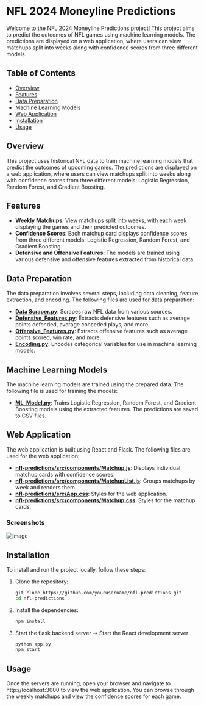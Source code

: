 # NFL 2024 Moneyline Predictions

Welcome to the NFL 2024 Moneyline Predictions project! This project aims to predict the outcomes of NFL games using machine learning models. The predictions are displayed on a web application, where users can view matchups split into weeks along with confidence scores from three different models.

## Table of Contents

- [Overview](#overview)
- [Features](#features)
- [Data Preparation](#data-preparation)
- [Machine Learning Models](#machine-learning-models)
- [Web Application](#web-application)
- [Installation](#installation)
- [Usage](#usage)

## Overview

This project uses historical NFL data to train machine learning models that predict the outcomes of upcoming games. The predictions are displayed on a web application, where users can view matchups split into weeks along with confidence scores from three different models: Logistic Regression, Random Forest, and Gradient Boosting.

## Features

- **Weekly Matchups**: View matchups split into weeks, with each week displaying the games and their predicted outcomes.
- **Confidence Scores**: Each matchup card displays confidence scores from three different models: Logistic Regression, Random Forest, and Gradient Boosting.
- **Defensive and Offensive Features**: The models are trained using various defensive and offensive features extracted from historical data.

## Data Preparation

The data preparation involves several steps, including data cleaning, feature extraction, and encoding. The following files are used for data preparation:

- **[Data Scraper.py](Data%20Scraper.py)**: Scrapes raw NFL data from various sources.
- **[Defensive_Features.py](Defensive_Features.py)**: Extracts defensive features such as average points defended, average conceded plays, and more.
- **[Offensive_Features.py](Offensive_Features.py)**: Extracts offensive features such as average points scored, win rate, and more.
- **[Encoding.py](Encoding.py)**: Encodes categorical variables for use in machine learning models.

## Machine Learning Models

The machine learning models are trained using the prepared data. The following file is used for training the models:

- **[ML_Model.py](ML_Model.py)**: Trains Logistic Regression, Random Forest, and Gradient Boosting models using the extracted features. The predictions are saved to CSV files.

## Web Application

The web application is built using React and Flask. The following files are used for the web application:

- **[nfl-predictions/src/components/Matchup.js](nfl-predictions/src/components/Matchup.js)**: Displays individual matchup cards with confidence scores.
- **[nfl-predictions/src/components/MatchupList.js](nfl-predictions/src/components/MatchupList.js)**: Groups matchups by week and renders them.
- **[nfl-predictions/src/App.css](nfl-predictions/src/App.css)**: Styles for the web application.
- **[nfl-predictions/src/components/Matchup.css](nfl-predictions/src/components/Matchup.css)**: Styles for the matchup cards.

### Screenshots

![image](https://github.com/user-attachments/assets/76c50fe5-3c22-48ca-8eac-adb3cdb11171)


## Installation

To install and run the project locally, follow these steps:

1. Clone the repository:
   ```sh
   git clone https://github.com/yourusername/nfl-predictions.git
   cd nfl-predictions
2. Install the dependencies:
    ```sh
    npm install
3. Start the flask backend server -> Start the React development server
    ```sh
    python app.py
    npm start

## Usage

Once the servers are running, open your browser and navigate to http://localhost:3000 to view the web application. You can browse through the weekly matchups and view the confidence scores for each game.